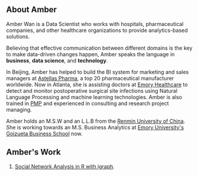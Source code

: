 ## About Amber
Amber Wan is a Data Scientist who works with hospitals, pharmaceutical companies, and other healthcare organizations to provide analytics-based solutions. 

Believing that effective communication between different domains is the key to make data-driven changes happen, Amber speaks the language in **business**, **data science**, and **technology**.  

In Beijing, Amber has helped to build the BI system for marketing and sales managers at [Astellas Pharma](https://www.astellas.com/), a top 20 pharmaceutical manufacturer worldwide. Now in Atlanta, she is assisting doctors at [Emory Healthcare](https://www.emoryhealthcare.org/) to detect and monitor postoperative surgical site infections using Natural Language Processing and machine learning technologies. Amber is also trained in [PMP](https://www.pmi.org/certifications/types/project-management-pmp) and experienced in consulting and research project managing.  

Amber holds an M.S.W and an L.L.B from the [Renmin University of China](http://www.ruc.edu.cn/en). She is working towards an M.S. Business Analytics at [Emory University's Goizueta Business School](https://goizueta.emory.edu/) now.  

  

## Amber's Work
1. [Social Network Analysis in R with igraph](https://github.com/aw51244/Social-Network-Analysis).
